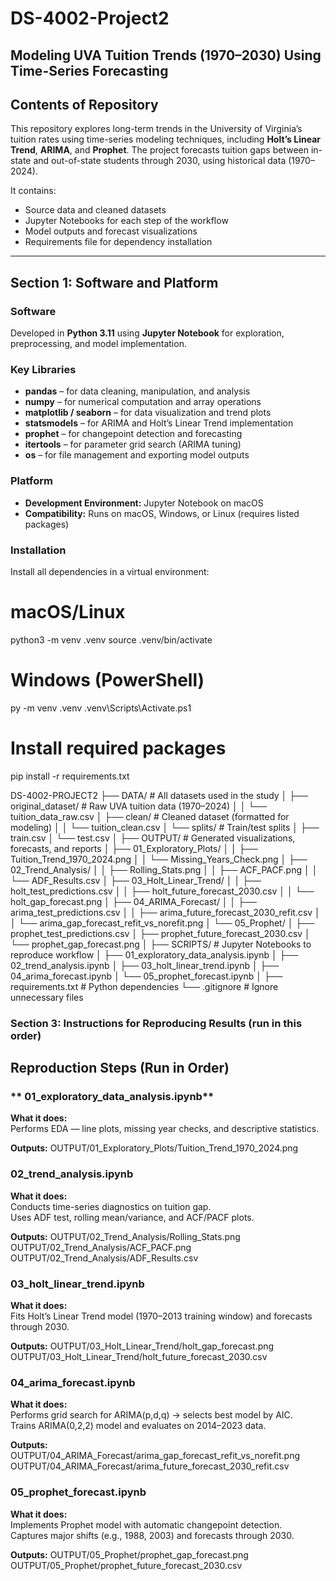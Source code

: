 # DS-4002-Project2
**Modeling UVA Tuition Trends (1970–2030) Using Time-Series Forecasting**
---

## Contents of Repository
This repository explores long-term trends in the University of Virginia’s tuition rates using time-series modeling techniques, including **Holt’s Linear Trend**, **ARIMA**, and **Prophet**. The project forecasts tuition gaps between in-state and out-of-state students through 2030, using historical data (1970–2024).

It contains:
- Source data and cleaned datasets  
- Jupyter Notebooks for each step of the workflow  
- Model outputs and forecast visualizations  
- Requirements file for dependency installation

---

## Section 1: Software and Platform  
### **Software**
Developed in **Python 3.11** using **Jupyter Notebook** for exploration, preprocessing, and model implementation.  

### **Key Libraries**
- **pandas** – for data cleaning, manipulation, and analysis  
- **numpy** – for numerical computation and array operations  
- **matplotlib / seaborn** – for data visualization and trend plots  
- **statsmodels** – for ARIMA and Holt’s Linear Trend implementation  
- **prophet** – for changepoint detection and forecasting  
- **itertools** – for parameter grid search (ARIMA tuning)  
- **os** – for file management and exporting model outputs

### **Platform**
- **Development Environment:** Jupyter Notebook on macOS  
- **Compatibility:** Runs on macOS, Windows, or Linux (requires listed packages)  

### **Installation**
Install all dependencies in a virtual environment:

# macOS/Linux
python3 -m venv .venv
source .venv/bin/activate

# Windows (PowerShell)
py -m venv .venv
.venv\Scripts\Activate.ps1

# Install required packages
pip install -r requirements.txt

DS-4002-PROJECT2
├── DATA/                           # All datasets used in the study
│   ├── original_dataset/           # Raw UVA tuition data (1970–2024)
│   │   └── tuition_data_raw.csv
│   ├── clean/                      # Cleaned dataset (formatted for modeling)
│   │   └── tuition_clean.csv
│   └── splits/                     # Train/test splits
│       ├── train.csv
│       └── test.csv
│
├── OUTPUT/                         # Generated visualizations, forecasts, and reports
│   ├── 01_Exploratory_Plots/
│   │   ├── Tuition_Trend_1970_2024.png
│   │   └── Missing_Years_Check.png
│   ├── 02_Trend_Analysis/
│   │   ├── Rolling_Stats.png
│   │   ├── ACF_PACF.png
│   │   └── ADF_Results.csv
│   ├── 03_Holt_Linear_Trend/
│   │   ├── holt_test_predictions.csv
│   │   ├── holt_future_forecast_2030.csv
│   │   └── holt_gap_forecast.png
│   ├── 04_ARIMA_Forecast/
│   │   ├── arima_test_predictions.csv
│   │   ├── arima_future_forecast_2030_refit.csv
│   │   └── arima_gap_forecast_refit_vs_norefit.png
│   └── 05_Prophet/
│       ├── prophet_test_predictions.csv
│       ├── prophet_future_forecast_2030.csv
│       └── prophet_gap_forecast.png
│
├── SCRIPTS/                        # Jupyter Notebooks to reproduce workflow
│   ├── 01_exploratory_data_analysis.ipynb
│   ├── 02_trend_analysis.ipynb
│   ├── 03_holt_linear_trend.ipynb
│   ├── 04_arima_forecast.ipynb
│   └── 05_prophet_forecast.ipynb
│
├── requirements.txt                # Python dependencies
└── .gitignore                      # Ignore unnecessary files

### **Section 3: Instructions for Reproducing Results (run in this order)**
## Reproduction Steps (Run in Order)

### ** 01_exploratory_data_analysis.ipynb**
**What it does:**  
Performs EDA — line plots, missing year checks, and descriptive statistics.

**Outputs:**
OUTPUT/01_Exploratory_Plots/Tuition_Trend_1970_2024.png

### **02_trend_analysis.ipynb**
**What it does:**  
Conducts time-series diagnostics on tuition gap.  
Uses ADF test, rolling mean/variance, and ACF/PACF plots.

**Outputs:**
OUTPUT/02_Trend_Analysis/Rolling_Stats.png
OUTPUT/02_Trend_Analysis/ACF_PACF.png
OUTPUT/02_Trend_Analysis/ADF_Results.csv

### **03_holt_linear_trend.ipynb**
**What it does:**  
Fits Holt’s Linear Trend model (1970–2013 training window) and forecasts through 2030.

**Outputs:**
OUTPUT/03_Holt_Linear_Trend/holt_gap_forecast.png
OUTPUT/03_Holt_Linear_Trend/holt_future_forecast_2030.csv

### **04_arima_forecast.ipynb**
**What it does:**  
Performs grid search for ARIMA(p,d,q) → selects best model by AIC.  
Trains ARIMA(0,2,2) model and evaluates on 2014–2023 data.

**Outputs:**  
OUTPUT/04_ARIMA_Forecast/arima_gap_forecast_refit_vs_norefit.png
OUTPUT/04_ARIMA_Forecast/arima_future_forecast_2030_refit.csv

### **05_prophet_forecast.ipynb**
**What it does:**  
Implements Prophet model with automatic changepoint detection.  
Captures major shifts (e.g., 1988, 2003) and forecasts through 2030.

**Outputs:**
OUTPUT/05_Prophet/prophet_gap_forecast.png
OUTPUT/05_Prophet/prophet_future_forecast_2030.csv

